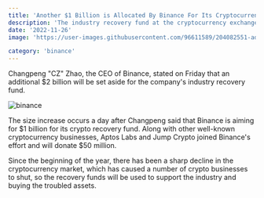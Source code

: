 ```yaml
---
title: 'Another $1 Billion is Allocated By Binance For Its Cryptocurrency Recovery Fund'
description: 'The industry recovery fund at the cryptocurrency exchange Binance now has a total of over $2 billion after Binance added another $1 billion to it'
date: '2022-11-26'
image: 'https://user-images.githubusercontent.com/96611589/204082551-ada2817e-72f2-41d6-b68b-2b610bc71657.jpg'

category: 'binance'
---
```



Changpeng "CZ" Zhao, the CEO of Binance, stated on Friday that an additional $2 billion will be set aside for the company's industry recovery fund.

![binance](https://user-images.githubusercontent.com/96611589/204082568-5d38bbab-aebb-42a0-a3b7-8deb0cee28d5.png)


The size increase occurs a day after Changpeng said that Binance is aiming for $1 billion for its crypto recovery fund. Along with other well-known cryptocurrency businesses, Aptos Labs and Jump Crypto joined Binance's effort and will donate $50 million.

Since the beginning of the year, there has been a sharp decline in the cryptocurrency market, which has caused a number of crypto businesses to shut, so the recovery funds will be used to support the industry and buying the troubled assets.
